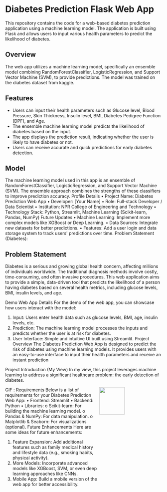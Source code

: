 # Diabetes Prediction Flask Web App

This repository contains the code for a web-based diabetes prediction application using a machine learning model. The application is built using Flask and allows users to input various health parameters to predict the likelihood of diabetes.
## Overview

The web app utilizes a machine learning model, specifically an ensemble model combining RandomForestClassifier, LogisticRegression, and Support Vector Machine (SVM), to provide predictions. The model was trained on the diabetes dataset from kaggle.

## Features

- Users can input their health parameters such as Glucose level, Blood Pressure, Skin Thickness, Insulin level, BMI, Diabetes Pedigree Function (DPF), and Age.
- The ensemble machine learning model predicts the likelihood of diabetes based on the input.
- The app displays the prediction result, indicating whether the user is likely to have diabetes or not.
- Users can receive accurate and quick predictions for early diabetes detection.

## Model

The machine learning model used in this app is an ensemble of RandomForestClassifier, LogisticRegression, and Support Vector Machine (SVM). The ensemble approach combines the strengths of these classifiers to improve prediction accuracy.
Profile Details
•	Project Name: Diabetes Prediction Web App
•	Developer: [Your Name]
•	Role: Full-stack Developer / Data Scientist
•	Institution: NPR College of Engineering and Technology
•	Technology Stack: Python, Streamlit, Machine Learning (Scikit-learn, Pandas, NumPy)
Future Updates
•	Machine Learning: Implement more complex models like XGBoost or Deep Learning.
•	Data Sources: Integrate new datasets for better predictions.
•	Features: Add a user login and data storage system to track users' predictions over time.
Problem Statement (Diabetes):

## Problem Statement
Diabetes is a serious and growing global health concern, affecting millions of individuals worldwide. The traditional diagnosis methods involve costly, time-consuming, and often invasive procedures. This web application aims to provide a simple, data-driven tool that predicts the likelihood of a person having diabetes based on several health metrics, including glucose levels, BMI, insulin levels, and age.

Demo Web App Details
For the demo of the web app, you can showcase how users interact with the model:
1.	Input: Users enter health data such as glucose levels, BMI, age, insulin levels, etc.
2.	Prediction: The machine learning model processes the inputs and predicts whether the user is at risk for diabetes.
3.	User Interface: Simple and intuitive UI built using Streamlit.
Project Overview
The Diabetes Prediction Web App is designed to predict the risk of diabetes using machine learning models. It provides users with an easy-to-use interface to input their health parameters and receive an instant prediction

Project Introduction (My View)
In my view, this project leverages machine learning to address a significant healthcare problem: the early detection of diabetes.

GIF :
<img src="https://user-images.githubusercontent.com/95062628/205396242-b79cf5f8-3b82-43f5-bbef-06b8b8c49458.gif" height=15% width=40% align="right">
Requirements
Below is a list of requirements for your Diabetes Prediction Web App:
•	Frontend: Streamlit
•	Backend: Python
•	Libraries:
o	Scikit-learn: For building the machine learning model.
o	Pandas & NumPy: For data manipulation.
o	Matplotlib & Seaborn: For visualizations (optional).
Future Enhancements
Here are some ideas for future enhancements:
1.	Feature Expansion: Add additional features such as family medical history and lifestyle data (e.g., smoking habits, physical activity).
2.	More Models: Incorporate advanced models like XGBoost, SVM, or even deep learning approaches like CNNs.
3.	Mobile App: Build a mobile version of the web app for better accessibility.

